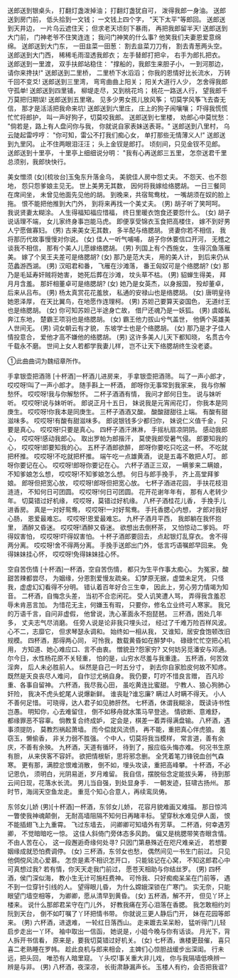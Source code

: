 <!-- { "loadSidebar": true } -->
送郎送到银桌头，
打翻灯盏泼掉油；
打翻灯盏犹自可，
泼得我郎一身油。
送郎送到房门前，
低头拾到一文钱；
一文钱上四个字，
"天下太平"等郎回。
送郎送到天井边，
一片乌云遮住天；
但求老天顷刻下暴雨，
再把我郎留半天!
送郎送到大门前，
门神老爷不住笑连连；
我问门神笑的什么事?
他笑我们夫妻恩爱意绵绵。
送郎送到大门东，
一田韭菜一田葱：
割去韭菜刀刀有，
割去青葱两头空。
送郎送到大门西，
稀稀毛雨湿透我郎衣；
左手替郎打把伞，
右手为郎扎把衣。
送郎送到一里渡，
双手扶郎站稳住：
"撑船的，我郎生来胆子小，
一到河那边，请你来搀扶!"
送郎送到二里桥，
二里桥下水滔滔；
你我的恩情好比长流水，
万转千回不变爻!
送郎送到三里湾，
弯弯曲曲上阳关；
阳关大道行人少，
怎舍得我郎守孤单!
送郎送到四里铺，
柳堤走尽，又到桃花坞；
桃花一路送人行，
望我郎千万莫把归期误!
送郎送到五里墩。
见多少男女孩儿放风筝；
切莫学风筝飞去杳无信，
那才是活活把我命来坑!
送郎送到六里庄，
庄上的狗子闹嚷嚷；
吓得我慌慌忙忙将郎护，
叫一声好狗子，切莫咬我郎。
送郎送到七里楼，
劝郎心中莫忧愁：
"倘若是，路上有人盘问你与我，
你就说自家表妹送表哥。"
送郎送到八里村，
乌云陡起雷哼哼：
"你可知，雷公不打我们痴心女，
单打那些无情薄义人!"
送郎送到九里冈。
止不住两眼泪汪汪；
头上金钗是郎打。
顷刻间，只见金钗不见郎。
送郎送到十里亭，
十里亭上细细说分明：
"我有心再送郎三五里，
怎奈送君千里总须别，我郎快快行。

美女憎须
(女)[梳妆台]玉兔东升落金乌，
美貌佳人房中怨丈夫。
不怨天、也不怨地，
怨只怨爹娘主见无。
世上美男无其数，
因何将我嫁给络腮胡。
一日三餐同在席间坐，
未曾见他面先见他的胡。
到晚来，共宿鸳鸯枕，
一嘴胡须在奴的脸上拖。
恨不能把他推到大门外，
到将来再找一个美丈夫。
(男) 胡子听了笑呵呵。
我说贤妻太糊涂。
人生得福知福应惜福，
终日里暖衣饱食还要怨什么。
(女) 胡子说话理不端，
女儿家终身事岂能马虎。
即便享受锦衣玉食把高楼住，
嫁不到好男人宁愿做寡妇。
(男) 古来美女无其数，
多半配与络腮胡。
贤妻你若不相信，
我将那历代故事慢慢对你说。
(女) 佳人一听气哺哺，
胡子你休要信口开河，
无稽之谈我不相信，
那有个美人儿愿嫁络腮胡。
(男) 列国上有个西施女，
生得沉鱼落雁美。
嫁了个吴王夫差可是络腮胡?
(女) 那乃是范大夫，
用的美人计，
到后来仍从范蠡游西湖。
(男) 汉昭君和番，
飞雁在沙滩落，
番王匈奴可是个络腮胡?
(女) 那乃是毛延寿奸贼将她害，
她死后葬在沙滩，
坟头草不枯。
(男) 貂蝉生得美，
拜月月含羞。
那奸相董卓可是络腮胡?
(女) 她乃是女英杰，以身报国，
殁却董卓，后来从吕布。
(男) 杨太真赏花花羞放，
私通的安禄山也是络腮胡。
(女) 唐明皇待她恩泽厚，
在天比翼鸟，在地愿作连理柯。
(男) 苏妲己要算天姿国色，
无道纣王也是络腮胡。
(女) 你可知苏妲己半途身亡故，
借尸还魂乃是一妖狐。
(男) 虞姬私奔江东地，
楚霸王项羽也是络腮胡。
(女) 霸王他力拔山兮气盖世，
他俩个英雄美人世间无。
(男) 词女朝云有才貌，
东坡学士也是个络腮胡。
(女) 那乃是才子佳人情投意合，
爱他才高不嫌他的络腮胡。
(男) 这许多美人儿天下都知晓，
名贯古今千载永不磨。
世间上女人若都学我妻儿样，
岂不让天下络腮胡终生没老婆。

①此曲曲词为魏绍章所作。

手拿银壶把酒筛
[十杯酒]一杯酒儿进房来，
手拿银壶把酒筛。
叫了一声小郎才，
哎哎呀!叫了一声小郎才。
随手斟上一杯酒，
郎呀你无事常到我家来，
我与你解愁怀。
哎哎呀!我与你解愁怀。
二杯子酒酒有情，
我问才郎何日生。
说与妹听听。
哎哎呀!说与妹听听。
郎说正月十五日，
妹说我是元宵闹花灯，
你我本是同庚生。
哎哎呀!你我本是同庚生。
三杯子酒酒又酸。
酸酸甜甜往上端。
有酸有甜滋味多。
哎哎呀!有酸有甜滋味多。
郎说银钱多少都归你，
妹说仁义值千金，
只要是真心。
哎哎呀!只要是真心。
四杯子酒汗淋淋，
手摇杭扇凉阴阴。
感动我郎心，
哎哎呀!感动我郎心。
取出罗帕为郎揩汗，
莫使我郎受暑气侵。
郎要知我的心，
哎哎呀!郎要知我的心。
五杯子酒郎欲醉，
郎呀你要吃只吃这一杯。
不吃就把杯推。
哎哎呀!不吃就把杯推。
端午吃一点雄黄酒，
说是五毒不敢把人叮。
郎呀你要记在心。
哎哎呀!郎呀你要记在心。
六杯子酒正三双，
一瞒爹来二瞒娘，
不知爹娘怎么想，
哎哎呀!不知爹娘怎么想。
何日与郎手挽手，
齐上高堂拜爹娘。
郎呀但把宽心放，
哎哎呀!郎呀但把宽心放。
七杯子酒进花园，
手扶花枝泪涟涟，
不知何日可团圆。
哎哎呀!何日可团圆。
花开花谢年年有，
那有人老转少年。
切莫错过好机缘，
哎哎呀，莫错过好机缘。
八杯子酒桂花儿香，
手挽手儿进香房。
真是一对好鸳鸯，
哎哎呀!一对好鸳鸯。
手托香腮心内想，
才郎对我好心肠，
恩爱最难忘。
哎哎呀!恩爱最难忘。
九杯子酒月平西，
我郎躺在我怀抱里，
酒醉又昏迷。
哎哎呀!酒醉又昏迷。
欲想出去倒杯茶，
又怕惊动二爹妈。
吓得奴害怕，
哎哎呀!吓得奴害怕。
十杯子酒郎要回去，
点起银灯乱穿衣。
舍不得两分离。
哎哎呀!舍不得两分离。
手挽手送郎出门外，
低言巧语嘱郎早回来。
免得妹妹挂心怀，
哎哎呀!免得妹妹挂心怀。

空自苦伤情
[十杯酒]一杯酒，空自苦伤情，
都只为生平作事太痴心。
为冤家，酸甜苦辣都尝尽，
为姻缘，分恩割爱慢友疏亲。
幻梦原无据，虚盟未足凭，
只怪我，虚虚幻幻看得不分明。
错认着百年好合三生幸，
因此上，劳心劳力情竭为知音。
二杯酒，自悔念头差，
当初不合恋闲花。
受人讥笑遭人骂，
弄得我含羞忍辱未肯恶言加。
为惜花无主，何嫌玉有瑕，
只要你，修名立业终可人寒家。
我兄的万语千言，自问非虚假，
他曾说，洗心革面永不抱琵琶。
三杯酒，困处几年多，
丈夫志气尽消磨。
任旁人说是论非我只埋头过，
经过了千难万险百样风波。
心不二，志靡它，
但求琴瑟永调和。
始终如一相从我，
又谁知，居安食饱顿改旧规模。
四杯酒，那得两心同，
可怜我，数载黄昏如在醉梦中。
碌碌忙忙空把心机用，
方知道、她心难应口、言不由衷。
憎貌丑?怨家穷?
又何妨另觅潘安与邓通。
尔今日，水性杨花原不关轻重，
怕的是，山穷水尽羞与我重逢。
五杯酒，何苦效淫奔，
后人未必胜前人。
纵然是自己一时五分寸，
剥去你自家脸皮何故不知疼。
既然是天良丧尽人难问，
自作愆尤祸自身。
我仍要，叮咛不惜良言赠，
百凡珍重、各事自留神。
六杯酒，我尽我心田，
虽吃黄连比蜜甜。
宁教人、狼心狗肺心奸险，
我决不虎头蛇尾人说爆新鲜。
谁丧耻?谁忘廉?
瞒过人时瞒不得天。
小人不善何足惜。
可晓得，达人君子如见肺肝然。
七杯酒，休谓我糊涂，
既读诗书性岂愚。
明知你，心去难留住，
倒不如移舟就水策马早登途。
情欲断、意难舒，
都缘罪恶不容辜。
倘教复合终成妒，
定会是，棋差一着弄得满盘输。
八杯酒，遇事须提防，
莫教烈祸起萧墙。
而今偿就风流债，
再不能，重把真心伴虎狼。
羞窃玉，懒偷香，
非关力弱不胜强。
个中人，切莫将我当模样，
常言道，善有余庆，不善有余殃。
九杯酒，天道有循环，
待到了，报应临头悔亦难。
何况书生原有胆，
从来侠客不容奸。
欲把情根斩，思将邪念删。
全凭着笔刀锋锐血创气森寒。
更有那，满腔忿恨难消散，
倒不如，埋头攻读，重把高峰攀。
十杯酒，不必记恩仇，
须明白，光阴易逝，岁月难留。
我自信，摆脱俗念定能拔头筹，
待到那云间日现，花落水长流。
男儿当自强，到处显身手．
一朝发迹，狂啸古扬州。
那时节，海阔天空鱼龙走。
重觅个知心合意人，再续鸾凤俦。

东邻女儿娇
(男)[十杯酒]一杯酒，东邻女儿娇，
花容月貌难画又难描。
那日惊鸿一瞥使我神魂颠倒，
无耐高墙阻隔不知何日再睹丰标。
望穿秋水难见伊人面，
恨不能插翅飞上九重霄。
飞过东墙去，
问卿卿可知墙外有芳草。
二杯酒，何幸遇芳卿，
不觉暗暗吃一惊。
这佳人斜倚门旁体态多风韵。
偏又是桃腮带笑杏眼含情。
不由人苦在心，
这一段邂逅奇缘何处寻?
只因门第悬殊近在咫尺难亲近，
若想要姻缘成就恐怕费调停。
(女) 三杯酒，东邻女也愁，
偶然间见一书生门前过。
只见他倜傥风流心爱慕。
怎奈是素不相识怎开口，
只能铭记在心窝，
不知这郎君心中可真想过我?
若有情，你天天走我门前过，
愿苍天相助与你结丝罗。
(男) 四杯酒，侯门深似海，
教小生无计可施枉费神。
可怜我、只好痴痴呆呆在门前等，
遇不到一位穿针引线的人。
望得眼儿昏，
为什么嫦娥深锁在广寒门。
实无奈，只能眼望门墙空相等，
为卿卿，愿从清早到黄昏。
(女) 五杯酒，解不开，
但见丫环上楼来。
说什么那郎君呆守在门儿外，
好教我痛在芳心泪落在香腮。
我怎敢相约刘阮到天台，
倒不如叮嘱了丫环把情书带。
你就说三更人静后门开，
妹在花园等郎来。
(男) 六杯酒，进退难，
一轮红日落西山。
走来踱去呆呆盼，
猛听得门儿轻启步走出一丫环。
袖中取出一信函，
她说是，小姐今晚与你有话谈。
月光下，背人拆开书信看，
原来是，要我切莫错过好机关。
(女) 七杯酒，谯楼更鼓催，
喜只喜二老熟睡在罗帏。
趁此良机与郎来相会，
主婢们心惊胆战缓步出深闺。
行未远，把头回，
唯恐有人暗里窥。
丫头哎!事关重大非儿戏，
你与我隔墙低唤辨一辨是与非。
(男) 八杯酒，夜深凉，
长街肃静漏声长。
玉楼人有约，会否把我诓?
